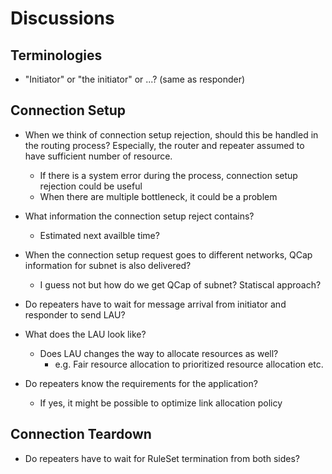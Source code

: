 # Discussions

## Terminologies
- "Initiator" or "the initiator" or ...? (same as responder)
## Connection Setup
- When we think of connection setup rejection, should this be handled in the routing process? Especially, the router and repeater assumed to have sufficient number of resource. 
  - If there is a system error during the process, connection setup rejection could be useful
  - When there are multiple bottleneck, it could be a problem

- What information the connection setup reject contains?
  - Estimated next availble time?

- When the connection setup request goes to different networks, QCap information for subnet is also delivered?
  - I guess not but how do we get QCap of subnet? Statiscal approach?

- Do repeaters have to wait for message arrival from initiator and responder to send LAU?

- What does the LAU look like?
  - Does LAU changes the way to allocate resources as well?
    - e.g. Fair resource allocation to prioritized resource allocation etc.

- Do repeaters know the requirements for the application?
  - If yes, it might be possible to optimize link allocation policy
## Connection Teardown
- Do repeaters have to wait for RuleSet termination from both sides?